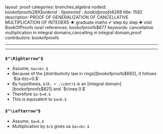 layout: proof
categories: branches,algebra
nodeid: bookofproofs$2893
orderid: 0
parentid: bookofproofs$8288
title: 1592
description: PROOF OF GENERALIZATION OF CANCELLATIVE MULTIPLICATION OF INTEGERS &#9733; graduate maths &#10004; step by step &#10010; visit BookOfProofs now!
references: bookofproofs$677
keywords: cancellative multiplication in integral domains,cancelling in integral domain,proof
contributors: bookofproofs

---


---

### `$"\Rightarrow"$`

* Assume, `$ac=bc.$`
* Because of the [distributivity law in rings][bookofproofs$683], it follows `$(a-b)c=0.$`
* By hypothesis, `$(R, + ,\cdot)$` is an [integral domain][bookofproofs$821] and `$c\neq 0.$`
* Therefore `$a-b=0.$`
* This is equivalent to `$a=b.$`

### `$"\Leftarrow"$`

* Assume, `$a=b.$`
* Multiplication by `$c$` gives us `$ac=bc.$`
